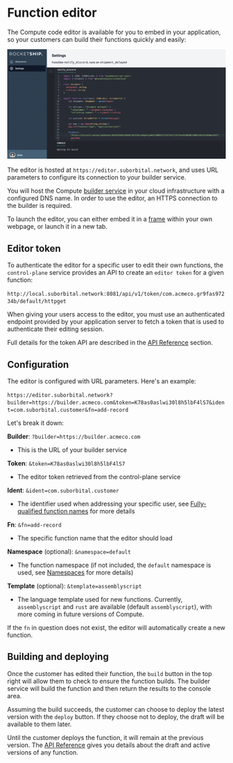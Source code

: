 # Function editor

The Compute code editor is available for you to embed in your application, so your customers can build their functions quickly and easily:

![](../../assets/rocketship-screen.png)

The editor is hosted at `https://editor.suborbital.network`, and uses URL parameters to configure its connection to your builder service.

You will host the Compute [builder service](../concepts/data-plane-vs-control-plane.md) in your cloud infrastructure with a configured DNS name. In order to use the editor, an HTTPS connection to the builder is required.

To launch the editor, you can either embed it in a [frame](https://developer.mozilla.org/en-US/docs/Web/HTML/Element/iframe) within your own webpage, or launch it in a new tab.

## Editor token

To authenticate the editor for a specific user to edit their own functions, the `control-plane` service provides an API to create an `editor token` for a given function:

`http://local.suborbital.network:8081/api/v1/token/com.acmeco.gr9fas97234b/default/httpget`

When giving your users access to the editor, you must use an authenticated endpoint provided by your application server to fetch a token that is used to authenticate their editing session.

Full details for the token API are described in the [API Reference](../api-reference/api-reference.md) section.

## Configuration

The editor is configured with URL parameters. Here's an example:

`https://editor.suborbital.network?builder=https://builder.acmeco.com&token=K78as0aslwi30l8h5lbF4lS7&ident=com.suborbital.customer&fn=add-record`

Let's break it down:

**Builder**: `?builder=https://builder.acmeco.com`

* This is the URL of your builder service

**Token**: `&token=K78as0aslwi30l8h5lbF4lS7`

* The editor token retrieved from the control-plane service

**Ident**: `&ident=com.suborbital.customer`

* The identifier used when addressing your specific user, see [Fully-qualified function names](../concepts/fully-qualified-function-names.md) for more details

**Fn**: `&fn=add-record`

* The specific function name that the editor should load

**Namespace** (optional): `&namespace=default`

* The function namespace (if not included, the `default` namespace is used, see [Namespaces](../concepts/namespaces.md) for more details)

**Template** (optional): `&template=assemblyscript`

* The language template used for new functions. Currently, `assemblyscript` and `rust` are available (default `assemblyscript`), with more coming in future versions of Compute.

If the `fn` in question does not exist, the editor will automatically create a new function.

## Building and deploying

Once the customer has edited their function, the `build` button in the top right will allow them to check to ensure the function builds. The builder service will build the function and then return the results to the console area.

Assuming the build succeeds, the customer can choose to deploy the latest version with the `deploy` button. If they choose not to deploy, the draft will be available to them later.

Until the customer deploys the function, it will remain at the previous version. The [API Reference](../api-reference/api-reference.md) gives you details about the draft and active versions of any function.
